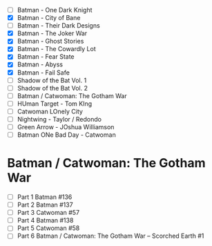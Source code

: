 - [ ] Batman - One Dark Knight
- [X] Batman - City of Bane
- [ ] Batman - Their Dark Designs
- [X] Batman - The Joker War
- [X] Batman - Ghost Stories
- [X] Batman - The Cowardly Lot
- [x] Batman - Fear State
- [X] Batman - Abyss
- [x] Batman - Fail Safe
- [ ] Shadow of the Bat Vol. 1
- [ ] Shadow of the Bat Vol. 2
- [ ] Batman / Catwoman: The Gotham War
- [ ] HUman Target - Tom KIng
- [ ] Catwoman LOnely City
- [ ] Nightwing - Taylor / Redondo
- [ ] Green Arrow - JOshua Williamson
- [ ] Batman ONe Bad Day - Catwoman

# Batman / Catwoman: The Gotham War                      
- [ ] Part 1 Batman #136                                                                   
- [ ] Part 2 Batman #137                                                                   
- [ ] Part 3 Catwoman #57                                                                  
- [ ] Part 4 Batman #138                                                                   
- [ ] Part 5 Catwoman #58                                                                  
- [ ] Part 6 Batman / Catwoman: The Gotham War – Scorched Earth #1   
